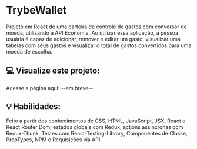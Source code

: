 # TrybeWallet
Projeto em React de uma carteira de controle de gastos com conversor de moeda, utilizando a API Economia. Ao utilizar essa aplicação, a pessoa usuária é capaz de adicionar, remover e editar um gasto, visualizar uma tabelas com seus gastos e visualizar o total de gastos convertidos para uma moeda de escolha.

## 💻 Visualize este projeto:
Acesse a página aqui: --em breve--

## 💡 Habilidades:
Feito a partir dos conhecimentos de CSS, HTML, JavaScript, JSX, React e React Router Dom, estados globais com Redux, actions assíncronas com Redux-Thunk, Testes com React-Testing-Library, Componentes de Classe, PropTypes, NPM e Requisições via API.
